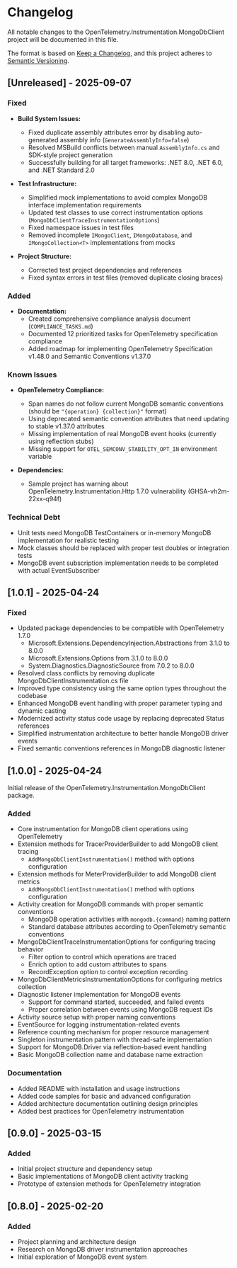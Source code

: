 # Changelog

All notable changes to the OpenTelemetry.Instrumentation.MongoDbClient project will be documented in this file.

The format is based on [Keep a Changelog](https://keepachangelog.com/en/1.0.0/),
and this project adheres to [Semantic Versioning](https://semver.org/spec/v2.0.0.html).

## [Unreleased] - 2025-09-07

### Fixed

- **Build System Issues:**
  - Fixed duplicate assembly attributes error by disabling auto-generated assembly info (`GenerateAssemblyInfo=false`)
  - Resolved MSBuild conflicts between manual `AssemblyInfo.cs` and SDK-style project generation
  - Successfully building for all target frameworks: .NET 8.0, .NET 6.0, and .NET Standard 2.0

- **Test Infrastructure:**
  - Simplified mock implementations to avoid complex MongoDB interface implementation requirements
  - Updated test classes to use correct instrumentation options (`MongoDbClientTraceInstrumentationOptions`)
  - Fixed namespace issues in test files
  - Removed incomplete `IMongoClient`, `IMongoDatabase`, and `IMongoCollection<T>` implementations from mocks

- **Project Structure:**
  - Corrected test project dependencies and references
  - Fixed syntax errors in test files (removed duplicate closing braces)

### Added

- **Documentation:**
  - Created comprehensive compliance analysis document (`COMPLIANCE_TASKS.md`)
  - Documented 12 prioritized tasks for OpenTelemetry specification compliance
  - Added roadmap for implementing OpenTelemetry Specification v1.48.0 and Semantic Conventions v1.37.0

### Known Issues

- **OpenTelemetry Compliance:** 
  - Span names do not follow current MongoDB semantic conventions (should be `"{operation} {collection}"` format)
  - Using deprecated semantic convention attributes that need updating to stable v1.37.0 attributes
  - Missing implementation of real MongoDB event hooks (currently using reflection stubs)
  - Missing support for `OTEL_SEMCONV_STABILITY_OPT_IN` environment variable

- **Dependencies:**
  - Sample project has warning about OpenTelemetry.Instrumentation.Http 1.7.0 vulnerability (GHSA-vh2m-22xx-q94f)

### Technical Debt

- Unit tests need MongoDB TestContainers or in-memory MongoDB implementation for realistic testing
- Mock classes should be replaced with proper test doubles or integration tests
- MongoDB event subscription implementation needs to be completed with actual EventSubscriber

## [1.0.1] - 2025-04-24

### Fixed

- Updated package dependencies to be compatible with OpenTelemetry 1.7.0
  - Microsoft.Extensions.DependencyInjection.Abstractions from 3.1.0 to 8.0.0
  - Microsoft.Extensions.Options from 3.1.0 to 8.0.0
  - System.Diagnostics.DiagnosticSource from 7.0.2 to 8.0.0
- Resolved class conflicts by removing duplicate MongoDbClientInstrumentation.cs file
- Improved type consistency using the same option types throughout the codebase
- Enhanced MongoDB event handling with proper parameter typing and dynamic casting
- Modernized activity status code usage by replacing deprecated Status references
- Simplified instrumentation architecture to better handle MongoDB driver events
- Fixed semantic conventions references in MongoDB diagnostic listener

## [1.0.0] - 2025-04-24

Initial release of the OpenTelemetry.Instrumentation.MongoDbClient package.

### Added

- Core instrumentation for MongoDB client operations using OpenTelemetry
- Extension methods for TracerProviderBuilder to add MongoDB client tracing
  - `AddMongoDbClientInstrumentation()` method with options configuration
- Extension methods for MeterProviderBuilder to add MongoDB client metrics
  - `AddMongoDbClientInstrumentation()` method with options configuration
- Activity creation for MongoDB commands with proper semantic conventions
  - MongoDB operation activities with `mongodb.{command}` naming pattern
  - Standard database attributes according to OpenTelemetry semantic conventions
- MongoDbClientTraceInstrumentationOptions for configuring tracing behavior
  - Filter option to control which operations are traced
  - Enrich option to add custom attributes to spans
  - RecordException option to control exception recording
- MongoDbClientMetricsInstrumentationOptions for configuring metrics collection
- Diagnostic listener implementation for MongoDB events
  - Support for command started, succeeded, and failed events
  - Proper correlation between events using MongoDB request IDs
- Activity source setup with proper naming conventions
- EventSource for logging instrumentation-related events
- Reference counting mechanism for proper resource management
- Singleton instrumentation pattern with thread-safe implementation
- Support for MongoDB.Driver via reflection-based event handling
- Basic MongoDB collection name and database name extraction

### Documentation

- Added README with installation and usage instructions
- Added code samples for basic and advanced configuration
- Added architecture documentation outlining design principles
- Added best practices for OpenTelemetry instrumentation

## [0.9.0] - 2025-03-15

### Added

- Initial project structure and dependency setup
- Basic implementations of MongoDB client activity tracking
- Prototype of extension methods for OpenTelemetry integration

## [0.8.0] - 2025-02-20

### Added

- Project planning and architecture design
- Research on MongoDB driver instrumentation approaches
- Initial exploration of MongoDB event system